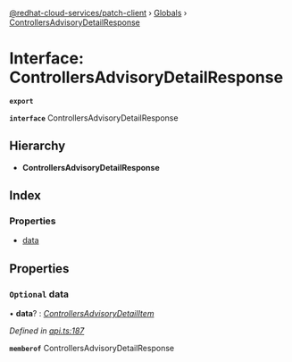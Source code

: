 [@redhat-cloud-services/patch-client](../README.md) › [Globals](../globals.md) › [ControllersAdvisoryDetailResponse](controllersadvisorydetailresponse.md)

# Interface: ControllersAdvisoryDetailResponse

**`export`** 

**`interface`** ControllersAdvisoryDetailResponse

## Hierarchy

* **ControllersAdvisoryDetailResponse**

## Index

### Properties

* [data](controllersadvisorydetailresponse.md#optional-data)

## Properties

### `Optional` data

• **data**? : *[ControllersAdvisoryDetailItem](controllersadvisorydetailitem.md)*

*Defined in [api.ts:187](https://github.com/RedHatInsights/javascript-clients/blob/669b7c5/packages/patch/api.ts#L187)*

**`memberof`** ControllersAdvisoryDetailResponse

